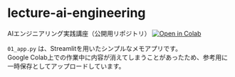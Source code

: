 # lecture-ai-engineering
AIエンジニアリング実践講座（公開用リポジトリ）
[![Open in Colab](https://colab.research.google.com/assets/colab-badge.svg)](https://colab.research.google.com/github/daichi4197/lecture-ai-engineering/blob/master/day1/day1_practice.ipynb)

`01_app.py` は、Streamlitを用いたシンプルなメモアプリです。  
Google Colab上での作業中に内容が消えてしまうことがあったため、参考用に一時保存としてアップロードしています。
